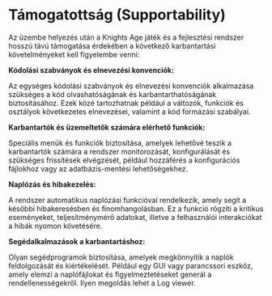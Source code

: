 # Támogatottság (Supportability)

Az üzembe helyezés után a Knights Age játék és a fejlesztési rendszer hosszú távú támogatása
érdekében a következő karbantartási követelményeket kell figyelembe venni:

**Kódolási szabványok és elnevezési konvenciók:**

Az egységes kódolási szabványok és elnevezési konvenciók alkalmazása szükséges a kód
olvashatóságának és karbantarthatóságának biztosításához. Ezek közé tartozhatnak például a változók,
funkciók és osztályok következetes elnevezései, valamint a kód formázási szabályai.

**Karbantartók és üzemeltetők számára elérhető funkciók:**

Speciális menük és funkciók biztosítása, amelyek lehetővé teszik a karbantartók számára a rendszer
monitorozását, konfigurálását és szükséges frissítések elvégzését, például hozzáférés a konfigurációs
fájlokhoz vagy az adatbázis-mentési lehetőségekhez.

**Naplózás és hibakezelés:**

A rendszer automatikus naplózási funkcióval rendelkezik, amely segít a későbbi hibakeresésben és
finomhangolásban. Ez a funkció rögzíti a kritikus eseményeket, teljesítménymérő adatokat, illetve a
felhasználói interakciókat a hibák nyomon követésére.

**Segédalkalmazások a karbantartáshoz:**

Olyan segédprogramok biztosítása, amelyek megkönnyítik a naplók feldolgozását és kiértékelését.
Például egy GUI vagy parancssori eszköz, amely elemzi a naplófájlokat és figyelmeztetéseket generál a
rendellenességekről. Ilyen megoldás lehet a Log viewer.
